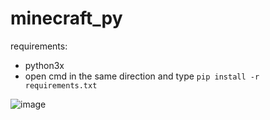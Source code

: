 # minecraft_py

requirements:
- python3x
- open cmd in the same direction and type
``pip install -r requirements.txt``

![image](https://user-images.githubusercontent.com/62406629/111067026-c0edc400-84ca-11eb-9613-c8223f76464b.png)
